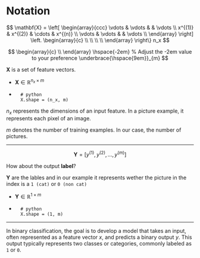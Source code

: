 # Notation

$$
\mathbf{X} = \left[ \begin{array}{ccc}
\vdots & \vdots &  & \vdots \\
x^{(1)} & x^{(2)} & \cdots & x^{(n)} \\
\vdots & \vdots &  & \vdots \\
\end{array} \right]
\left. \begin{array}{c}
\\
\\
\\
\\
\end{array} \right\} n_x
$$

$$
\begin{array}{c}
\\
\end{array}
\hspace{-2em} % Adjust the -2em value to your preference
\underbrace{\hspace{9em}}_{m}
$$

$\mathbf{X}$ is a set of feature vectors.

- $\mathbf{X} \in \mathbb{R}^{n_{x} \times m}$
- ```
    # python
    X.shape = (n_x, m)
  ```

$n_{x}$ represents the dimensions of an input feature. In a picture example, it represents each pixel of an image.

$m$ denotes the number of training examples. In our case, the number of pictures.

---

$$\mathbf{Y} = [y^{(1)}, y^{(2)}, \dots, y^{(m)}]$$

How about the output **label**?

$\mathbf{Y}$ are the lables and in our example it represents wether the picture in the index is a `1 (cat)` or `0 (non cat)`

- $\mathbf{Y} \in \mathbb{R}^{1 \times m}$
- ```
    # python
    X.shape = (1, m)
  ```

---

In binary classification, the goal is to develop a model that takes an input, often represented as a feature vector $x$, and predicts a binary output $y$. This output typically represents two classes or categories, commonly labeled as `1` or `0`.
